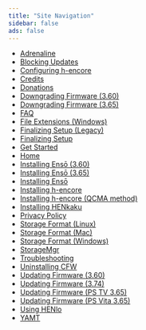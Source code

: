 ```yaml
---
title: "Site Navigation"
sidebar: false
ads: false
---
```


+ [Adrenaline](adrenaline)
+ [Blocking Updates](blocking-updates)
+ [Configuring h-encore](configuring-h-encore)
+ [Credits](credits)
+ [Donations](donations)
+ [Downgrading Firmware (3.60)](downgrading-firmware-(3.60))
+ [Downgrading Firmware (3.65)](downgrading-firmware-(3.65))
+ [FAQ](faq)
+ [File Extensions (Windows)](file-extensions-(windows))
+ [Finalizing Setup (Legacy)](finalizing-setup-(legacy))
+ [Finalizing Setup](finalizing-setup)
+ [Get Started](get-started)
+ [Home](index.html)
+ [Installing Ensō (3.60)](installing-enso-(3.60))
+ [Installing Ensō (3.65)](installing-enso-(3.65))
+ [Installing Ensō](installing-enso)
+ [Installing h-encore](installing-h-encore)
+ [Installing h-encore (QCMA method)](installing-h-encore-(qcma).md)
+ [Installing HENkaku](installing-henkaku)
+ [Privacy Policy](privacy-policy)
+ [Storage Format (Linux)](storage-format-(linux))
+ [Storage Format (Mac)](storage-format-(mac))
+ [Storage Format (Windows)](storage-format-(windows))
+ [StorageMgr](storagemgr)
+ [Troubleshooting](troubleshooting)
+ [Uninstalling CFW](uninstalling-cfw.md)
+ [Updating Firmware (3.60)](updating-firmware-(3.60))
+ [Updating Firmware (3.74)](updating-firmware-(3.74))
+ [Updating Firmware (PS TV 3.65)](updating-firmware-(ps-tv-3.65))
+ [Updating Firmware (PS Vita 3.65)](updating-firmware-(ps-vita-3.65))
+ [Using HENlo](using-henlo)
+ [YAMT](yamt)

